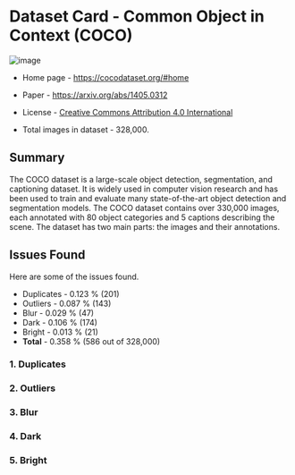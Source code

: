# Dataset Card - Common Object in Context (COCO)

![image](https://cocodataset.org/images/coco-examples.jpg)

+ Home page - https://cocodataset.org/#home

+ Paper - https://arxiv.org/abs/1405.0312

+ License - [Creative Commons Attribution 4.0 International](https://creativecommons.org/licenses/by/4.0/legalcode)

+ Total images in dataset - 328,000.

## Summary
The COCO dataset is a large-scale object detection, segmentation, and captioning dataset. It is widely used in computer vision research and has been used to train and evaluate many state-of-the-art object detection and segmentation models.
The COCO dataset contains over 330,000 images, each annotated with 80 object categories and 5 captions describing the scene. The dataset has two main parts: the images and their annotations.

## Issues Found
Here are some of the issues found.

+ Duplicates - 0.123 % (201)
+ Outliers - 0.087 % (143)
+ Blur - 0.029 % (47)
+ Dark - 0.106 % (174)
+ Bright - 0.013 % (21)
+ **Total** - 0.358 % (586 out of 328,000)

### 1. Duplicates

### 2. Outliers

### 3. Blur

### 4. Dark

### 5. Bright
